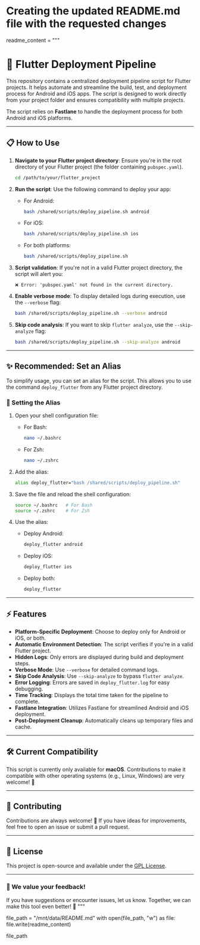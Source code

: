 # Creating the updated README.md file with the requested changes
readme_content = """
# 🚀 Flutter Deployment Pipeline

This repository contains a centralized deployment pipeline script for Flutter projects. It helps automate and streamline the build, test, and deployment process for Android and iOS apps. The script is designed to work directly from your project folder and ensures compatibility with multiple projects.

The script relies on **Fastlane** to handle the deployment process for both Android and iOS platforms.

---

## 📋 How to Use

1. **Navigate to your Flutter project directory**:
   Ensure you're in the root directory of your Flutter project (the folder containing `pubspec.yaml`).

   ```bash
   cd /path/to/your/flutter_project
   ```

2. **Run the script**:
   Use the following command to deploy your app:

   - For Android:
     ```bash
     bash /shared/scripts/deploy_pipeline.sh android
     ```

   - For iOS:
     ```bash
     bash /shared/scripts/deploy_pipeline.sh ios
     ```

   - For both platforms:
     ```bash
     bash /shared/scripts/deploy_pipeline.sh
     ```

3. **Script validation**:
   If you're not in a valid Flutter project directory, the script will alert you:
   ```
   ❌ Error: 'pubspec.yaml' not found in the current directory.
   ```

4. **Enable verbose mode**:
   To display detailed logs during execution, use the `--verbose` flag:
   ```bash
   bash /shared/scripts/deploy_pipeline.sh --verbose android
   ```

5. **Skip code analysis**:
   If you want to skip `flutter analyze`, use the `--skip-analyze` flag:
   ```bash
   bash /shared/scripts/deploy_pipeline.sh --skip-analyze android
   ```

---

## ✨ Recommended: Set an Alias

To simplify usage, you can set an alias for the script. This allows you to use the command `deploy_flutter` from any Flutter project directory.

### 🔧 Setting the Alias

1. Open your shell configuration file:
   - For Bash:
     ```bash
     nano ~/.bashrc
     ```
   - For Zsh:
     ```bash
     nano ~/.zshrc
     ```

2. Add the alias:
   ```bash
   alias deploy_flutter="bash /shared/scripts/deploy_pipeline.sh"
   ```

3. Save the file and reload the shell configuration:
   ```bash
   source ~/.bashrc   # For Bash
   source ~/.zshrc    # For Zsh
   ```

4. Use the alias:
   - Deploy Android:
     ```bash
     deploy_flutter android
     ```
   - Deploy iOS:
     ```bash
     deploy_flutter ios
     ```
   - Deploy both:
     ```bash
     deploy_flutter
     ```

---

## ⚡ Features

- **Platform-Specific Deployment**: Choose to deploy only for Android or iOS, or both.
- **Automatic Environment Detection**: The script verifies if you're in a valid Flutter project.
- **Hidden Logs**: Only errors are displayed during build and deployment steps.
- **Verbose Mode**: Use `--verbose` for detailed command logs.
- **Skip Code Analysis**: Use `--skip-analyze` to bypass `flutter analyze`.
- **Error Logging**: Errors are saved in `deploy_flutter.log` for easy debugging.
- **Time Tracking**: Displays the total time taken for the pipeline to complete.
- **Fastlane Integration**: Utilizes Fastlane for streamlined Android and iOS deployment.
- **Post-Deployment Cleanup**: Automatically cleans up temporary files and cache.

---

## 🛠️ Current Compatibility

This script is currently only available for **macOS**. Contributions to make it compatible with other operating systems (e.g., Linux, Windows) are very welcome! 🙌

---

## 🤝 Contributing

Contributions are always welcome! 🎉 If you have ideas for improvements, feel free to open an issue or submit a pull request.

---

## 📜 License

This project is open-source and available under the [GPL License](LICENSE).

---

### 🌟 We value your feedback!
If you have suggestions or encounter issues, let us know. Together, we can make this tool even better! 🚀
"""

file_path = "/mnt/data/README.md"
with open(file_path, "w") as file:
    file.write(readme_content)

file_path